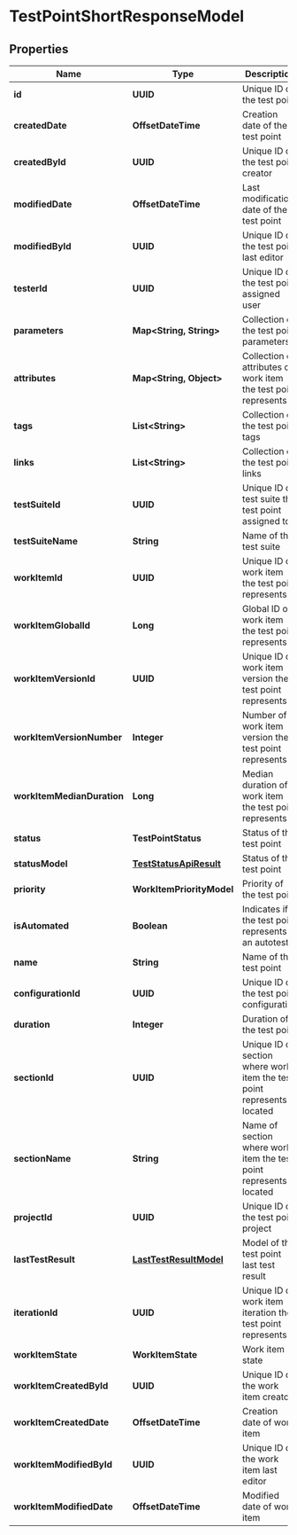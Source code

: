 

# TestPointShortResponseModel


## Properties

| Name | Type | Description | Notes |
|------------ | ------------- | ------------- | -------------|
|**id** | **UUID** | Unique ID of the test point |  |
|**createdDate** | **OffsetDateTime** | Creation date of the test point |  |
|**createdById** | **UUID** | Unique ID of the test point creator |  |
|**modifiedDate** | **OffsetDateTime** | Last modification date of the test point |  [optional] |
|**modifiedById** | **UUID** | Unique ID of the test point last editor |  [optional] |
|**testerId** | **UUID** | Unique ID of the test point assigned user |  [optional] |
|**parameters** | **Map&lt;String, String&gt;** | Collection of the test point parameters |  [optional] |
|**attributes** | **Map&lt;String, Object&gt;** | Collection of attributes of work item the test point represents |  |
|**tags** | **List&lt;String&gt;** | Collection of the test point tags |  |
|**links** | **List&lt;String&gt;** | Collection of the test point links |  |
|**testSuiteId** | **UUID** | Unique ID of test suite the test point assigned to |  |
|**testSuiteName** | **String** | Name of the test suite |  |
|**workItemId** | **UUID** | Unique ID of work item the test point represents |  |
|**workItemGlobalId** | **Long** | Global ID of work item the test point represents |  |
|**workItemVersionId** | **UUID** | Unique ID of work item version the test point represents |  |
|**workItemVersionNumber** | **Integer** | Number of work item version the test point represents |  |
|**workItemMedianDuration** | **Long** | Median duration of work item the test point represents |  [optional] |
|**status** | **TestPointStatus** | Status of the test point |  |
|**statusModel** | [**TestStatusApiResult**](TestStatusApiResult.md) | Status of the test point |  |
|**priority** | **WorkItemPriorityModel** | Priority of the test point |  |
|**isAutomated** | **Boolean** | Indicates if the test point represents an autotest |  |
|**name** | **String** | Name of the test point |  |
|**configurationId** | **UUID** | Unique ID of the test point configuration |  |
|**duration** | **Integer** | Duration of the test point |  |
|**sectionId** | **UUID** | Unique ID of section where work item the test point represents is located |  |
|**sectionName** | **String** | Name of section where work item the test point represents is located |  [optional] |
|**projectId** | **UUID** | Unique ID of the test point project |  |
|**lastTestResult** | [**LastTestResultModel**](LastTestResultModel.md) | Model of the test point last test result |  [optional] |
|**iterationId** | **UUID** | Unique ID of work item iteration the test point represents |  |
|**workItemState** | **WorkItemState** | Work item state |  |
|**workItemCreatedById** | **UUID** | Unique ID of the work item creator |  |
|**workItemCreatedDate** | **OffsetDateTime** | Creation date of work item |  |
|**workItemModifiedById** | **UUID** | Unique ID of the work item last editor |  [optional] |
|**workItemModifiedDate** | **OffsetDateTime** | Modified date of work item |  [optional] |



